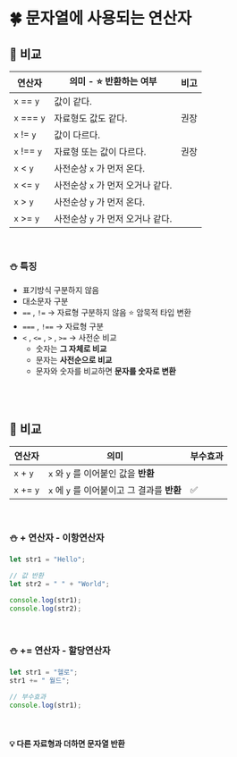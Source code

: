 # 🍀 문자열에 사용되는 연산자

## 🧸 비교

| 연산자      | 의미 - ⭐ 반환하는 여부           | 비고 |
| ----------- | --------------------------------- | ---- |
| `x` == `y`  | 값이 같다.                        |      |
| `x` === `y` | 자료형도 값도 같다.               | 권장 |
| `x` != `y`  | 값이 다르다.                      |      |
| `x` !== `y` | 자료형 또는 값이 다르다.          | 권장 |
| `x` < `y`   | 사전순상 `x` 가 먼저 온다.        |      |
| `x` <= `y`  | 사전순상 `x` 가 먼저 오거나 같다. |      |
| `x` > `y`   | 사전순상 `y` 가 먼저 온다.        |      |
| `x` >= `y`  | 사전순상 `y` 가 먼저 오거나 같다. |      |

<br>

### ⛄ 특징

- 표기방식 구분하지 않음
- 대소문자 구분
- `==` , `!=` → 자료형 구분하지 않음 ⭐ 암묵적 타입 변환
- `===` , `!==` → 자료형 구분
- `<` , `<=` , `>` , `>=` → 사전순 비교
  - 숫자는 **그 자체로 비교**
  - 문자는 **사전순으로 비교**
  - 문자와 숫자를 비교하면 **문자를 숫자로 변환**

<br><br>

## 🧸 비교

| 연산자     | 의미                                        | 부수효과 |
| ---------- | ------------------------------------------- | -------- |
| `x` + `y`  | `x` 와 `y` 를 이어붙인 값을 **반환**        |          |
| `x` += `y` | `x` 에 `y` 를 이어붙이고 그 결과를 **반환** | ✅       |

<br>

### ⛄ + 연산자 - 이항연산자

```javascript
let str1 = "Hello";

// 값 반환
let str2 = " " + "World";

console.log(str1);
console.log(str2);
```

<br>

### ⛄ += 연산자 - 할당연산자

```javascript
let str1 = "헬로";
str1 += " 월드";

// 부수효과
console.log(str1);
```

<br>

#### 💡 다른 자료형과 더하면 문자열 반환
